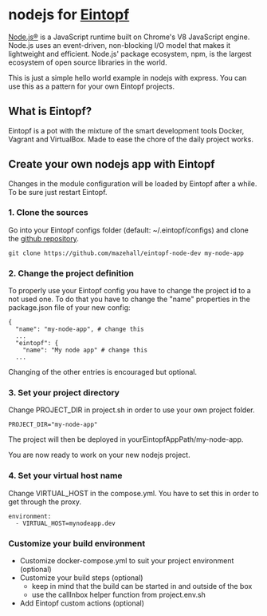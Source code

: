 # nodejs for [Eintopf](https://github.com/mazehall/eintopf)

[Node.js®](https://nodejs.org) is a JavaScript runtime built on Chrome's V8 JavaScript engine. Node.js uses an event-driven, non-blocking I/O model that makes it lightweight and efficient. Node.js' package ecosystem, npm, is the largest ecosystem of open source libraries in the world.

This is just a simple hello world example in nodejs with express. You can use this as a pattern for your own Eintopf projects. 


## What is Eintopf?

Eintopf is a pot with the mixture of the smart development tools Docker, Vagrant and VirtualBox. Made to ease the chore of the daily project works.


## Create your own nodejs app with Eintopf

Changes in the module configuration will be loaded by Eintopf after a while. To be sure just restart Eintopf.

### 1. Clone the sources

Go into your Eintopf configs folder (default: ~/.eintopf/configs) and clone the [github repository](https://github.com/mazehall/eintopf-node-dev).

    git clone https://github.com/mazehall/eintopf-node-dev my-node-app

### 2. Change the project definition

To properly use your Eintopf config you have to change the project id to a not used one. To do that you have to change the "name" properties in the package.json file of your new config:

    {
      "name": "my-node-app", # change this
      ...
      "eintopf": {
        "name": "My node app" # change this
      ...
      
Changing of the other entries is encouraged but optional.

### 3. Set your project directory
 
Change PROJECT_DIR in project.sh in order to use your own project folder.

    PROJECT_DIR="my-node-app"
    
The project will then be deployed in yourEintopfAppPath/my-node-app.


You are now ready to work on your new nodejs project.

### 4. Set your virtual host name

Change VIRTUAL_HOST in the compose.yml. You have to set this in order to get through the proxy.

    environment:
      - VIRTUAL_HOST=mynodeapp.dev

### Customize your build environment

- Customize docker-compose.yml to suit your project environment (optional)
- Customize your build steps (optional)
  - keep in mind that the build can be started in and outside of the box
  - use the callInbox helper function from project.env.sh
- Add Eintopf custom actions (optional)
